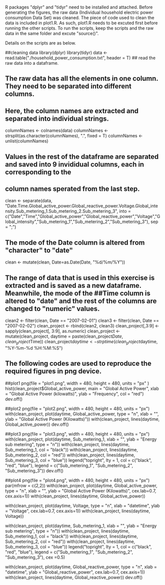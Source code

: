 R packages "dplyr" and "tidyr" need to be installed and attached. Before generating the figures, the raw data (Individual household electric power consumption Data Set) was cleaned. The piece of code used to clean the data is included in plot1.R. As such, plot1.R needs to be excuted first before running the other scripts. To run the scripts, keep the scripts and the raw data in the same folder and excute "source()".

Details on the scripts are as below.

##cleaning data
library(dplyr)
library(tidyr)
data <- read.table("./household_power_consumption.txt", header = T) ## read the raw data into a dataframe.

## The raw data has all the elements in one column. They need to be separated into different columns.
## Here, the column names are extracted and separated into individual strings.
columnNames <- colnames(data)
columnNames <- strsplit(as.character(columnNames), ".", fixed = T)
columnNames <- unlist(columnNames)   


## Values in the rest of the dataframe are separated and saved into 9 invididual columns, each in corresponding to the 
## column names sperated from the last step.

clean <- separate(data, "Date.Time.Global_active_power.Global_reactive_power.Voltage.Global_intensity.Sub_metering_1.Sub_metering_2.Sub_metering_3", into = c("Date","Time","Global_active_power","Global_reactive_power","Voltage","Global_intensity","Sub_metering_1","Sub_metering_2","Sub_metering_3"), sep = ";")

## The mode of the Date column is altered from "character" to "date"
clean <- mutate(clean, Date=as.Date(Date, "%d/%m/%Y"))

## The range of data that is used in this exercise is extracted and is saved as a new dataframe. Meanwhile, the mode of the ##Time column is altered to "date" and the rest of the columns are changed to "numeric" values. 
clean2 <- filter(clean, Date == "2007-02-01")
clean3 <- filter(clean, Date == "2007-02-02")
clean_project <- rbind(clean2, clean3)
clean_project[,3:9] <- sapply(clean_project[, 3:9], as.numeric)
clean_project <- mutate(clean_project, daytime = paste(clean_project$Date, clean_project$Time))
clean_project$daytime <- strptime(clean_project$daytime, "%Y-%m-%d %H:%M:%S")

## The following codes are used to reproduce the required figures in png device.
##plot1
png(file = "plot1.png", width = 480, height = 480, units = "px" )
hist(clean_project$Global_active_power, main = "Global Active Power", xlab = "Global Active Power (kilowatts)", ylab = "Frequency", col = "red")
dev.off()

##plot2
png(file = "plot2.png", width = 480, height = 480, units = "px")
with(clean_project, plot(daytime, Global_active_power, type = "n", xlab = "", ylab = "Global Active Power (Kilowatts)"))
with(clean_project, lines(daytime, Global_active_power))
dev.off()

##plot3
png(file = "plot3.png", width = 480, height = 480, units = "px")
with(clean_project, plot(daytime, Sub_metering_1, xlab = "", ylab = "Energy sub metering", type = "n"))
with(clean_project, lines(daytime, Sub_metering_1, col = "black"))
with(clean_project, lines(daytime, Sub_metering_2, col = "red"))
with(clean_project, lines(daytime, Sub_metering_3, col = "blue"))
legend("topright", lty = 1, col = c("black", "red", "blue"), legend = c("Sub_metering_1", "Sub_metering_2", "Sub_metering_3"))
dev.off()

##plot4
png(file = "plot4.png", width = 480, height = 480, units = "px")
par(mfrow = c(2,2))
with(clean_project, plot(daytime, Global_active_power, type = "n", xlab = "", ylab = "Global Active Power (Kilowatts)", cex.lab=0.7, cex.axis=1))
with(clean_project, lines(daytime, Global_active_power))

with(clean_project, plot(daytime, Voltage, type = "n", xlab = "datetime", ylab = "Voltage", cex.lab=0.7, cex.axis=1))
with(clean_project, lines(daytime, Voltage))

with(clean_project, plot(daytime, Sub_metering_1, xlab = "", ylab = "Energy sub metering", type = "n"))
with(clean_project, lines(daytime, Sub_metering_1, col = "black"))
with(clean_project, lines(daytime, Sub_metering_2, col = "red"))
with(clean_project, lines(daytime, Sub_metering_3, col = "blue"))
legend("topright", lty = 1, col = c("black", "red", "blue"), legend = c("Sub_metering_1", "Sub_metering_2", "Sub_metering_3"), cex =0.5)

with(clean_project, plot(daytime, Global_reactive_power, type = "n", xlab = "datetime", ylab = "Global_reactive_power", cex.lab=0.7, cex.axis=1))
with(clean_project, lines(daytime, Global_reactive_power))
dev.off()
